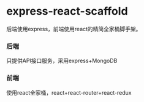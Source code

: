 # express-react-scaffold
后端使用express，前端使用react的精简全家桶脚手架。
### 后端
只提供API接口服务，采用express+MongoDB
### 前端
使用react全家桶，react+react-router+react-redux